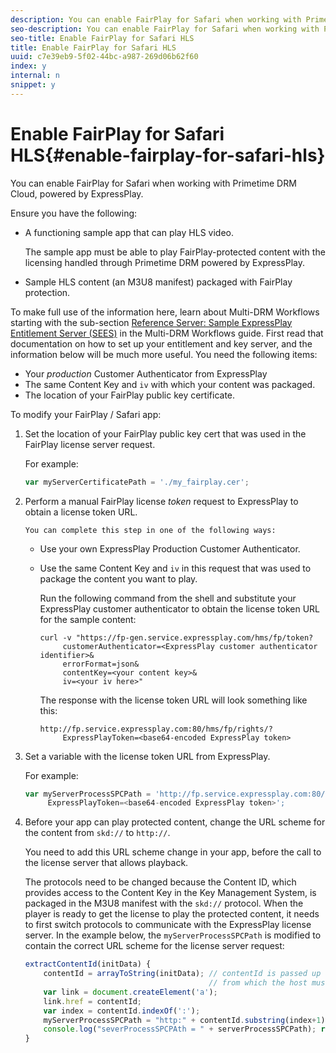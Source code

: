 ```yaml
---
description: You can enable FairPlay for Safari when working with Primetime DRM Cloud, powered by ExpressPlay.
seo-description: You can enable FairPlay for Safari when working with Primetime DRM Cloud, powered by ExpressPlay.
seo-title: Enable FairPlay for Safari HLS
title: Enable FairPlay for Safari HLS
uuid: c7e39eb9-5f02-44bc-a987-269d06b62f60
index: y
internal: n
snippet: y
---
```


# Enable FairPlay for Safari HLS{#enable-fairplay-for-safari-hls}

You can enable FairPlay for Safari when working with Primetime DRM Cloud, powered by ExpressPlay.

Ensure you have the following:

* A functioning sample app that can play HLS video.

  The sample app must be able to play FairPlay-protected content with the licensing handled through Primetime DRM powered by ExpressPlay. 
* Sample HLS content (an M3U8 manifest) packaged with FairPlay protection.

To make full use of the information here, learn about Multi-DRM Workflows starting with the sub-section [Reference Server: Sample ExpressPlay Entitlement Server (SEES)](http://help.adobe.com/en_US/primetime/drm/multi-drm-workflows/#Reference_Server_Sample_ExpressPlay_Entitlement_Server_SEES) in the Multi-DRM Workflows guide. First read that documentation on how to set up your entitlement and key server, and the information below will be much more useful.
You need the following items:

* Your *production* Customer Authenticator from ExpressPlay 
* The same Content Key and `iv` with which your content was packaged. 
* The location of your FairPlay public key certificate.

To modify your FairPlay / Safari app:

1. Set the location of your FairPlay public key cert that was used in the FairPlay license server request.

   For example: 

   ```js
   var myServerCertificatePath = './my_fairplay.cer';
   ```

1. Perform a manual FairPlay license *token* request to ExpressPlay to obtain a license token URL.

       You can complete this step in one of the following ways:

    * Use your own ExpressPlay Production Customer Authenticator. 
    * Use the same Content Key and `iv` in this request that was used to package the content you want to play.

       Run the following command from the shell and substitute your ExpressPlay customer authenticator to obtain the license token URL for the sample content:

       ```    
       curl -v "https://fp-gen.service.expressplay.com/hms/fp/token? 
            customerAuthenticator=<ExpressPlay customer authenticator identifier>& 
            errorFormat=json& 
            contentKey=<your content key>& 
            iv=<your iv here>"
       ```    
    
       The response with the license token URL will look something like this:

       ```    
       http://fp.service.expressplay.com:80/hms/fp/rights/? 
            ExpressPlayToken=<base64-encoded ExpressPlay token>
       ```

1. Set a variable with the license token URL from ExpressPlay.

   For example: 

   ```js
   var myServerProcessSPCPath = 'http://fp.service.expressplay.com:80/hms/fp/rights/? 
        ExpressPlayToken=<base64-encoded ExpressPlay token>';
   ```

1. Before your app can play protected content, change the URL scheme for the content from `skd://` to `http://`.

   You need to add this URL scheme change in your app, before the call to the license server that allows playback.

   The protocols need to be changed because the Content ID, which provides access to the Content Key in the Key Management System, is packaged in the M3U8 manifest with the `skd://` protocol. When the player is ready to get the license to play the protected content, it needs to first switch protocols to communicate with the ExpressPlay license server. In the example below, the `myServerProcessSPCPath` is modified to contain the correct URL scheme for the license server request:

   ```js
   extractContentId(initData) {  
       contentId = arrayToString(initData); // contentId is passed up as a URI,  
                                            // from which the host must be extracted:  
       var link = document.createElement('a');  
       link.href = contentId;  
       var index = contentId.indexOf(':');  
       myServerProcessSPCPath = "http:" + contentId.substring(index+1);  
       console.log("severProcessSPCPAth = " + serverProcessSPCPath); return link.hostname;  
   }
   ```

